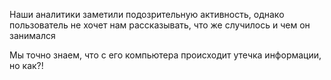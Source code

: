 Наши аналитики заметили подозрительную активность, однако пользователь не хочет нам рассказывать, что же случилось и чем он занимался

Мы точно знаем, что с его компьютера происходит утечка информации, но как?!
